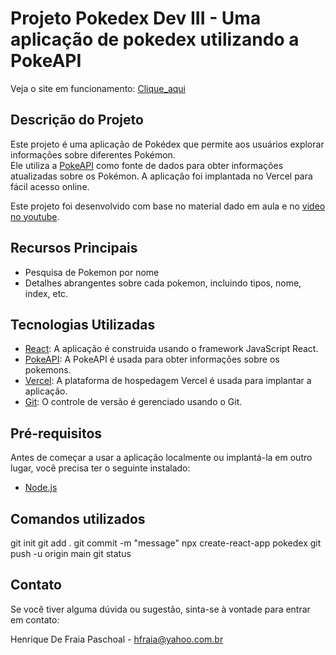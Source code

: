 # Projeto Pokedex Dev III - Uma aplicação de pokedex utilizando a PokeAPI

Veja o site em funcionamento: [Clique_aqui](https://pokedex-dev-iii.vercel.app/)

## Descrição do Projeto

Este projeto é uma aplicação de Pokédex que permite aos usuários explorar informações sobre diferentes Pokémon.  
Ele utiliza a [PokeAPI](https://pokeapi.co/) como fonte de dados para obter informações atualizadas sobre os Pokémon. A aplicação foi implantada no Vercel para fácil acesso online.

Este projeto foi desenvolvido com base no material dado em aula e no [video no youtube](https://www.youtube.com/watch?v=n2kkXup2T1c).

## Recursos Principais
- Pesquisa de Pokemon por nome
- Detalhes abrangentes sobre cada pokemon, incluindo tipos, nome, index, etc.

## Tecnologias Utilizadas
- [React](https://react.dev/): A aplicação é construida usando o framework JavaScript React.
- [PokeAPI](https://pokeapi.co/): A PokeAPI é usada para obter informações sobre os pokemons.
- [Vercel](https://vercel.com/): A plataforma de hospedagem Vercel é usada para implantar a aplicação.
- [Git](https://git-scm.com/): O controle de versão é gerenciado usando o Git.

## Pré-requisitos
Antes de começar a usar a aplicação localmente ou implantá-la em outro lugar, você precisa ter o seguinte instalado:

- [Node.js](https://nodejs.org/en)

## Comandos utilizados

git init
git add .
git commit -m "message"
npx create-react-app pokedex
git push -u origin main
git status

## Contato
Se você tiver alguma dúvida ou sugestão, sinta-se à vontade para entrar em contato:

Henrique De Fraia Paschoal - hfraia@yahoo.com.br